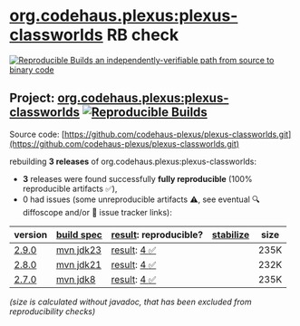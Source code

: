 [org.codehaus.plexus:plexus-classworlds](https://central.sonatype.com/artifact/org.codehaus.plexus/plexus-classworlds/versions) RB check
=======

[![Reproducible Builds](https://reproducible-builds.org/images/logos/rb.svg) an independently-verifiable path from source to binary code](https://reproducible-builds.org/)

## Project: [org.codehaus.plexus:plexus-classworlds](https://central.sonatype.com/artifact/org.codehaus.plexus/plexus-classworlds/versions) [![Reproducible Builds](https://img.shields.io/endpoint?url=https://raw.githubusercontent.com/jvm-repo-rebuild/reproducible-central/master/content/org/codehaus/plexus/plexus-classworlds/badge.json)](https://github.com/jvm-repo-rebuild/reproducible-central/blob/master/content/org/codehaus/plexus/plexus-classworlds/README.md)

Source code: [https://github.com/codehaus-plexus/plexus-classworlds.git](https://github.com/codehaus-plexus/plexus-classworlds.git)

rebuilding **3 releases** of org.codehaus.plexus:plexus-classworlds:
- **3** releases were found successfully **fully reproducible** (100% reproducible artifacts :white_check_mark:),
- 0 had issues (some unreproducible artifacts :warning:, see eventual :mag: diffoscope and/or :memo: issue tracker links):

| version | [build spec](/BUILDSPEC.md) | [result](https://reproducible-builds.org/docs/jvm/): reproducible? | [stabilize](https://github.com/google/oss-rebuild/blob/main/cmd/stabilize/README.md) | size |
| -- | --------- | ------ | ------ | -- |
| [2.9.0](https://central.sonatype.com/artifact/org.codehaus.plexus/plexus-classworlds/2.9.0/pom) | [mvn jdk23](plexus-classworlds-2.9.0.buildspec) | [result](plexus-classworlds-2.9.0.buildinfo): [4 :white_check_mark: ](plexus-classworlds-2.9.0.buildcompare) | | 235K |
| [2.8.0](https://central.sonatype.com/artifact/org.codehaus.plexus/plexus-classworlds/2.8.0/pom) | [mvn jdk21](plexus-classworlds-2.8.0.buildspec) | [result](plexus-classworlds-2.8.0.buildinfo): [4 :white_check_mark: ](plexus-classworlds-2.8.0.buildcompare) | | 232K |
| [2.7.0](https://central.sonatype.com/artifact/org.codehaus.plexus/plexus-classworlds/2.7.0/pom) | [mvn jdk8](plexus-classworlds-2.7.0.buildspec) | [result](plexus-classworlds-2.7.0.buildinfo): [4 :white_check_mark: ](plexus-classworlds-2.7.0.buildcompare) | | 235K |

<i>(size is calculated without javadoc, that has been excluded from reproducibility checks)</i>

